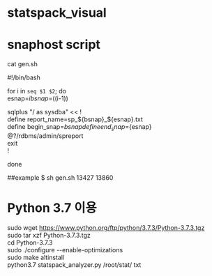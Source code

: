 # statspack_visual

# snaphost script
cat gen.sh  

#!/bin/bash

for i in `seq $1 $2`; do  
  esnap=$i  
  bsnap=$((i-1))    

sqlplus "/ as sysdba" << !   
define report_name=sp_${bsnap}_${esnap}.txt  
define begin_snap=${bsnap}  
define end_snap=${esnap}  
@?/rdbms/admin/spreport   
exit  
!   

done  

##example 
$ sh gen.sh 13427 13860


# Python 3.7 이용
sudo wget https://www.python.org/ftp/python/3.7.3/Python-3.7.3.tgz  
sudo tar xzf Python-3.7.3.tgz  
cd Python-3.7.3      
sudo ./configure --enable-optimizations   
sudo make altinstall    
python3.7 statspack_analyzer.py /root/stat/ txt     


